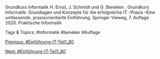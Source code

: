 Grundkurs Informatik
H. Ernst, J. Schmidt und G. Beneken . Grundkurs Informatik: 
Grundlagen und Konzepte für die erfolgreiche IT -Praxis –Eine 
umfassende, praxisorientierte Einführung.
Springer Vieweg, 7. Auflage 2020. Praktische Informatik

   Tags & Topics:
   #Informatik
   #beneker
   #Auflage

[Previous: #Einführung-IT-Teil1_80](Einführung-IT-Teil1_80.md)

[Next: #Einführung-IT-Teil1_80](Einführung-IT-Teil1_80.md)
